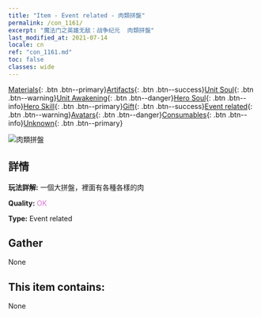 ```yaml
---
title: "Item - Event related - 肉類拼盤"
permalink: /con_1161/
excerpt: "魔法门之英雄无敌：战争纪元  肉類拼盤"
last_modified_at: 2021-07-14
locale: cn
ref: "con_1161.md"
toc: false
classes: wide
---
```

 [Materials](/ItemsCN/){: .btn .btn--primary}[Artifacts](/ItemsCN/Artifacts/){: .btn .btn--success}[Unit Soul](/ItemsCN/UnitSoul/){: .btn .btn--warning}[Unit Awakening](/ItemsCN/UnitAwakening/){: .btn .btn--danger}[Hero Soul](/ItemsCN/HeroSoul/){: .btn .btn--info}[Hero Skill](/ItemsCN/HeroSkill/){: .btn .btn--primary}[Gift](/ItemsCN/Gift/){: .btn .btn--success}[Event related](/ItemsCN/Events/){: .btn .btn--warning}[Avatars](/ItemsCN/Avatars/){: .btn .btn--danger}[Consumables](/ItemsCN/Consumables/){: .btn .btn--info}[Unknown](/ItemsCN/Unknown/){: .btn .btn--primary}

 ![肉類拼盤](/images/t/i_8150011.png)

## 詳情
 **玩法詳解:** 一個大拼盤，裡面有各種各樣的肉

 **Quality:** <span style="color: #DA70D6">OK</span>

 **Type:** Event related

## Gather

  None

## This item contains:

  None

